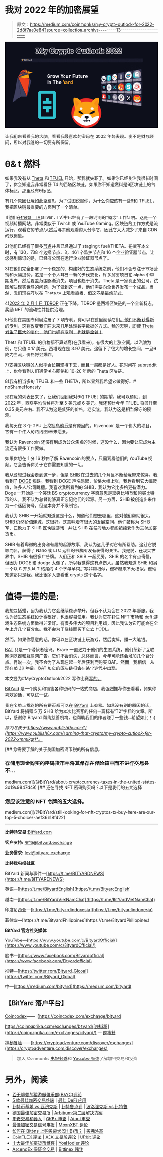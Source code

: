 # 我对 2022 年的加密展望

> 原文：<https://medium.com/coinmonks/my-crypto-outlook-for-2022-2d8f7ae0e84?source=collection_archive---------13----------------------->

![](img/55497ca777dfb14d948318b730f92c6a.png)

让我们来看看我的大脑，看看我最喜欢的密码在 2022 年的表现。我不是财务顾问，所以对我说的一切要有所保留。

# θ& t 燃料

如果我没有从 [Theta](https://www.bityard.com/en-US/trade/spot/THETAUSDT?ru=AebNkR&f=Medium) 和 [TFUEL](https://www.bityard.com/en-US/trade/spot/TFUELUSDT?ru=AebNkR&f=Medium) 开始，那我就失职了。如果你已经关注我很长时间了，你会知道我非常看好 T4 的西塔区块链。如果你不知道燃料是θ区块链上的气体标记，那里也有θ标记。

有几个原因让我如此坚信θ。为了试图说服你，为什么你应该有一些θ和 TFUEL，我把区块链最重要的方面列了一个清单。

1)他们在[theta . TV](https://www.theta.tv/)(silver . TV)中已经有了一段时间的“概念”工作证明。这是一个视频转播网站，非常类似于 Twitch 或 YouTube Gaming。区块链的工作方式是流运行，观看它的节点/人然后与其他观看的人分享它，因此它大大减少了来自 CDN 的数据量。

2)他们已经有了很多[节点](https://www.thetatoken.org/)并且已经通过了 staging t fuel/THETA。在撰写本文时，有 130，738 个边缘节点、3，461 个监护节点和 16 个企业验证器节点。让您感到惊讶的是，已经有公司在运行企业验证器节点了。

3)在他们完全部署了一个稳定的、构建好的生态系统之前，他们不会专注于市场营销和大幅提价。这是一个令人耳目一新的步伐变化，许多加密项目在 alpha 中早期发布，然后覆盖范围逐渐消失，项目也趋于消失。Theta 是一家真正的公司，试图解决现实世界的问题，为了做到这一点，他们需要向全世界发布一个成品。当然，我们现在可以在 Theta.tv 上观看直播，但这不是最终形式。

4)[2022 年 2 月 1 日 TDROP](https://www.thetadrop.com/) 正在下降。TDROP 是西塔区块链的一个全新标志，奖励 NFT 的流动性并提供治理。

5)他们在美国专利局注册了 7 项专利。你可以在这里阅读它们[。他们不断获得新的专利，这将改变我们在未来几年处理数字数据的方式。我的天啊，即使 Theta 发生了巨大的变化，他们也拥有专利，也就是金钱！](https://assignment.uspto.gov/patent/index.html#/patent/search/resultAssignee?assigneeName=THETA%20LABS,%20INC.&searchInput=Theta)

Theta 和 TFUEL 的价格都不算过高(在我看来)，有很大的上涨空间。以汽油为例，它只值 0.17 美元。西塔现在是 3.97 美元。这留下了很大的增长空间，一旦θ成为主流，价格将会爆炸。

7)支持区块链的人似乎会长期坚持下去，而且一般都是好人。花时间在 subreddit 上，你会看到人们通常关心网络和 10-20 年后的 Theta 区块链。

8)我有相当多的 TFUEL 和一些 THETA，所以显然我希望它做得好。# noShameHonesty

现在我的列表出来了，让我们回到我对θ和 TFUEL 的期望。我可以预见，到 2022 年，西塔平均价格将升至 5 美元或 6 美元。我还预计今年 TFUEL 将回升至 0.35 美元左右。我不认为这是疯狂的价格，老实说，我认为这是相当保守的预测。

我每天在 3 个 GPU 上挖掘[乌鸦币](https://ravencoin.org/)是有原因的。Ravencoin 是一个伟大的项目，它有一个伟大的路线图/未来愿景。

我认为 Ravencoin 还没有到成为公众焦点的时候，这没什么，因为要让它成为主流还有很多工作要做。

如果你想在 1 分 16 秒内了解 Ravencoin 的要点，只需观看他们的 YouTube 视频。它会告诉你关于它你需要知道的一切。

我从没想过我会走到这一步，但是 [SHIB](https://www.bityard.com/en-US/trade/spot/SHIBUSDT?ru=AebNkR&f=Medium) 在过去的几个月里不断给我带来惊喜。我看到了 [DOGE](https://www.bityard.com/en-US/trade/spot/DOGEUSDT?ru=AebNkR&f=Medium) 涨跌。我看到 DOGE 声名鹊起，价格大幅上涨，我也看到它大幅贬值，许多人/公司跳槽。我喜欢我所看到的 SHIB，我认为它比多格更有潜力。Doge 一开始是一个笑话 BS cryptocurrency 字面意思是取笑比特币和购买比特币的人。我不认为总督能够真正忘记他们的起源。另一方面，SHIB 被创造出来作为一个迷因符号，但这本身并不限制它。

我认为 SHIB 一开始就知道这是什么，知道他们想去哪里，这对他们帮助很大。SHIB 仍然价值连城，这很好。这意味着有很大的发展空间。他们被称为 SHIB 军，正致力于 SHIB 区块链游戏，并让 SHIB 在任何地方都能被接受作为支付加密货币。

SHIB 有着卑微的出身和有趣的起源故事，我认为这几乎对它有所帮助。这让它脱颖而出，获得了 Nano 或 LTC 这样的令牌所没有获得的关注。我是说，在现实世界中，SHIB 有很多广告牌。人们正和 SHIB 一起买房。SHIB 的名字有点奇怪，但因为 DOGE 和 dodge 太像了，所以我觉得这有点伤人。虽然我知道 SHIB 和另一个以 S 开头以 T 结尾的 4 个字母单词拼写非常相似，但听起来不太相似。但谁知道那只是我。我比很多人更看重 crypto 这个名字。

# 值得一提的是:

我想包括蜡，因为我认为它会继续稳步攀升，但我不认为会在 2022 年膨胀。我认为蜡生态系统设计得很好，也很容易使用。我认为它在钉住 NFT 市场和 defi 游戏生态系统方面做得非常好。有很多伟大的项目利用蜡，因此我认为它可能会在全年上升几个百分点。我不会为了赚钱而买下它去 HODL。

然而，如果你愿意的话，你可以在区块链上玩游戏，然后卖掉，赚一大笔钱。

[BAT](https://www.bityard.com/en-US/trade/spot/BATUSDT?ru=AebNkR&f=Medium) 只是一个潜伏者密码。Brave 一直致力于他们的生态系统，他们革新了互联网浏览器和互联网广告。它们不会消失，总体而言，今年可能还会增加几个百分点。再说一次，我不会为了从现在起一年后获利而购买 BAT。然而，我相信，从现在起 20 年后，BAT 和它的区块链将会在某个迭代中出现。

本文是为#MyCryptoOutlook2022 写作比赛[写的。](https://www.publish0x.com/publish0x-contests/mycryptooutlook2022-bityard-writing-contest-and-giveaway-1-d-xyyznde)

[BitYard](https://www.bityard.com/account/register?ru=AebNkR&f=Medium) 是一个购买和销售各种密码的一站式商店。我强烈推荐你去看看，如果你喜欢的话，可以试一试。

我在名单上挑选的所有硬币都可以在 [BitYard](https://www.bityard.com/account/register?ru=AebNkR&f=Medium) 上交易。如果没有别的原因的话，BitYard 将捐赠 5 万 SHIB 给为本次比赛写的任何一篇标有“T2”字样的文章。所以，感谢你 Bityard 帮助慈善机构，也帮助我们的作者赚了一些钱…希望如此！:)

*原为发表于*[*https://www.publish0x.com*](https://www.publish0x.com/earning-that-crypto/my-crypto-outlook-for-2022-xmmlkgr)*。*

[](/@BitYard/about-cryptocurrency-taxes-in-the-united-states-3d19c9847d49) [## 您需要了解的关于美国加密货币税的所有信息。

### 存储用现金购买的密码货币并将其保存在保险箱中而不进行交易是不…

medium.com](/@BitYard/about-cryptocurrency-taxes-in-the-united-states-3d19c9847d49) [](/@BitYard/still-looking-for-nft-cryptos-to-buy-here-are-our-top-5-choices-aef36618f422) [## 还在寻找 NFT 密码购买吗？以下是我们的五大选择

### 您应该注意的 NFT 令牌的五大选择。

medium.com](/@BitYard/still-looking-for-nft-cryptos-to-buy-here-are-our-top-5-choices-aef36618f422) 

_____________________________________________________

**比特场交易:**[BitYard.com](https://www.bityard.com/account/register?ru=AebNkR&f=Medium)

**客户支持:** [支持@bityard.exchange](mailto:support@bityard.exchange)

**业务需求:** levi@bityard.exchange

**比特院电报社区**

BitYard 新闻与事件—[https://t.me/BITYARDNEWS](https://t.me/BITYARDNEWS)

英语—[https://t.me/BityardEnglish](https://t.me/BityardEnglish)

越南—[https://t.me/BitYardVietNamChat](https://t.me/BitYardVietNamChat)

印度尼西亚—[https://t.me/bityardindonesia](https://t.me/bityardindonesia)

菲律宾—[https://t.me/BityardPhilippines](https://t.me/BityardPhilippines)

**BitYard 官方社交媒体**

YouTube—[https://www.youtube.com/c/BityardOfficial/](https://www.youtube.com/c/BityardOfficial/)

脸书—[https://www.facebook.com/Bityardofficial](https://www.facebook.com/Bityardofficial)

推特—[https://twitter.com/Bityard_Global](https://twitter.com/Bityard_Global)

中—[https://medium.com/bityard](https://medium.com/bityard)

## 【BitYard 落户平台】

[Coincodex](https://coincodex.com/exchange/bityard)——【https://coincodex.com/exchange/bityard 

https://coinpaprika.com/exchanges/bityard/[辣椒粉](https://coinpaprika.com/exchanges/bityard/) — [辣椒粉](https://coinpaprika.com/exchanges/bityard/)

[神秘冒险](https://cryptoadventure.com/discover/exchanges)——[https://cryptoadventure.com/discover/exchanges](https://cryptoadventure.com/discover/exchanges)

> 加入 Coinmonks [电报频道](https://t.me/coincodecap)和 [Youtube 频道](https://www.youtube.com/c/coinmonks/videos)了解加密交易和投资

# 另外，阅读

*   [百无聊赖的猿游艇俱乐部(BAYC)评论](https://coincodecap.com/bored-ape-yacht-club-bayc-review)
*   [5 款最佳加密交易终端](https://coincodecap.com/crypto-trading-terminals) | [最佳 DeFi 应用](https://coincodecap.com/best-defi-apps)
*   [比特币基地 vs 瓦济克斯](https://coincodecap.com/coinbase-vs-wazirx) | [比特鲁点评](https://coincodecap.com/bitrue-review) | [波洛涅克斯 vs 比特鲁](https://coincodecap.com/poloniex-vs-bittrex)
*   [德国最佳加密交易所](https://coincodecap.com/crypto-exchanges-in-germany) | [Arbitrum:第二层解决方案](https://coincodecap.com/arbitrum)
*   [币安交易机器人](/coinmonks/binance-trading-bots-d0d57bb62c4c) | [OKEx 审查](/coinmonks/okex-review-6b369304110f) | [Atani 审查](https://coincodecap.com/atani-review)
*   [最佳加密交易信号电报](/coinmonks/best-crypto-signals-telegram-5785cdbc4b2b) | [MoonXBT 评论](/coinmonks/moonxbt-review-6e4ab26d037)
*   [如何在 Bitbns 上购买柴犬(SHIB)币？](https://coincodecap.com/buy-shiba-bitbns) | [买弗洛基](https://coincodecap.com/buy-floki-inu-token)
*   [CoinFLEX 评论](https://coincodecap.com/coinflex-review) | [AEX 交易所评论](https://coincodecap.com/aex-exchange-review) | [UPbit 评论](https://coincodecap.com/upbit-review)
*   [十大最佳加密货币博客](https://coincodecap.com/best-cryptocurrency-blogs) | [YouHodler 评论](https://coincodecap.com/youhodler-review)
*   [AscendEx 保证金交易](https://coincodecap.com/ascendex-margin-trading) | [Bitfinex 赌注](https://coincodecap.com/bitfinex-staking)